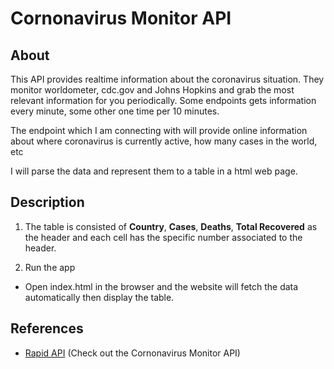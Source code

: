# Cornonavirus Monitor API

## About
This API provides realtime information about the coronavirus situation. They monitor worldometer, cdc.gov and Johns Hopkins and grab the most relevant information for you periodically. Some endpoints gets information every minute, some other one time per 10 minutes.

The endpoint which I am connecting with will provide online information about where coronavirus is currently active, how many cases in the world, etc

I will parse the data and represent them to a table in a html web page.

## Description
1. The table is consisted of **Country**, **Cases**, **Deaths**, **Total Recovered** as the header and each cell has the specific number associated to the header. 

2. Run the app
- Open index.html in the browser and the website will fetch the data automatically then display the table.

## References
- [Rapid API](https://rapidapi.com/astsiatsko/api/coronavirus-monitor?endpoint=apiendpoint_745c45af-47e5-4b99-b962-9f77e164c054) (Check out the Cornonavirus Monitor API)
